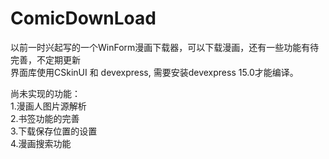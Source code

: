 # ComicDownLoad
以前一时兴起写的一个WinForm漫画下载器，可以下载漫画，还有一些功能有待完善，不定期更新<br>
界面库使用CSkinUI 和 devexpress, 需要安装devexpress 15.0才能编译。<br>

尚未实现的功能：<br>
1.漫画人图片源解析<br>
2.书签功能的完善<br>
3.下载保存位置的设置<br>
4.漫画搜索功能<br>
